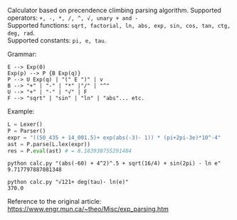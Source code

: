 Calculator based on precendence climbing parsing algorithm.
Supported operators: `+, -, *, /, ^, √, unary + and -`<br>
Supported functions: `sqrt, factorial, ln, abs, exp, sin, cos, tan, ctg, deg, rad`.<br>
Supported constants: `pi, e, tau`.<br>

Grammar:
```
E --> Exp(0) 
Exp(p) --> P {B Exp(q)} 
P --> U Exp(q) | "(" E ")" | v
B --> "+" | "-" | "*" |"/" | "^"
U --> "+" | "-" | "√" | F
F --> "sqrt" | "sin" | "ln" | "abs"... etc.
```
Example:
```python
L = Lexer()
P = Parser()
expr = "((50_435 + 14_001.5)+ exp(abs(-3)- 1)) * (pi+2pi-3e)*10^-4"
ast = P.parse(L.lex(expr))
res = P.eval(ast) # = 8.183938755291484
```
```
python calc.py "(abs(-60) + 4^2)^.5 + sqrt(16/4) + sin(2pi) - ln e"
9.717797887081348

python calc.py "√121+ deg(tau)- ln(e)"
370.0
```

Reference to the original article: https://www.engr.mun.ca/~theo/Misc/exp_parsing.htm